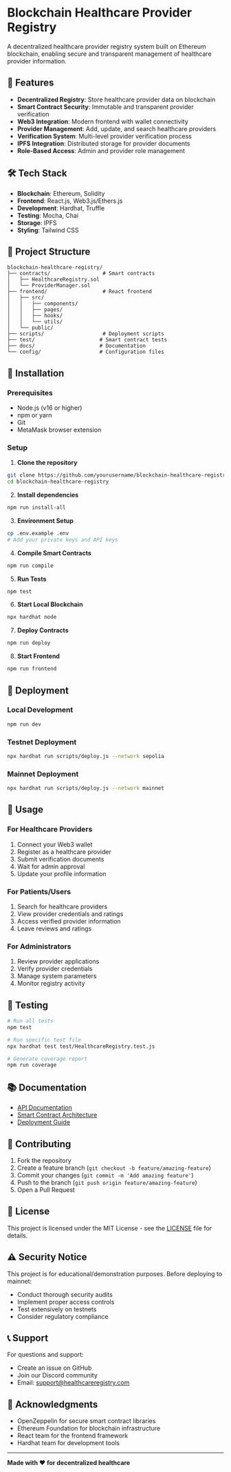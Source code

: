 # Blockchain Healthcare Provider Registry

A decentralized healthcare provider registry system built on Ethereum blockchain, enabling secure and transparent management of healthcare provider information.

## 🚀 Features

- **Decentralized Registry**: Store healthcare provider data on blockchain
- **Smart Contract Security**: Immutable and transparent provider verification
- **Web3 Integration**: Modern frontend with wallet connectivity
- **Provider Management**: Add, update, and search healthcare providers
- **Verification System**: Multi-level provider verification process
- **IPFS Integration**: Distributed storage for provider documents
- **Role-Based Access**: Admin and provider role management

## 🛠 Tech Stack

- **Blockchain**: Ethereum, Solidity
- **Frontend**: React.js, Web3.js/Ethers.js
- **Development**: Hardhat, Truffle
- **Testing**: Mocha, Chai
- **Storage**: IPFS
- **Styling**: Tailwind CSS

## 📁 Project Structure

```
blockchain-healthcare-registry/
├── contracts/                 # Smart contracts
│   ├── HealthcareRegistry.sol
│   └── ProviderManager.sol
├── frontend/                  # React frontend
│   ├── src/
│   │   ├── components/
│   │   ├── pages/
│   │   ├── hooks/
│   │   └── utils/
│   └── public/
├── scripts/                   # Deployment scripts
├── test/                     # Smart contract tests
├── docs/                     # Documentation
└── config/                   # Configuration files
```

## 🔧 Installation

### Prerequisites
- Node.js (v16 or higher)
- npm or yarn
- Git
- MetaMask browser extension

### Setup

1. **Clone the repository**
```bash
git clone https://github.com/yourusername/blockchain-healthcare-registry.git
cd blockchain-healthcare-registry
```

2. **Install dependencies**
```bash
npm run install-all
```

3. **Environment Setup**
```bash
cp .env.example .env
# Add your private keys and API keys
```

4. **Compile Smart Contracts**
```bash
npm run compile
```

5. **Run Tests**
```bash
npm test
```

6. **Start Local Blockchain**
```bash
npx hardhat node
```

7. **Deploy Contracts**
```bash
npm run deploy
```

8. **Start Frontend**
```bash
npm run frontend
```

## 🚀 Deployment

### Local Development
```bash
npm run dev
```

### Testnet Deployment
```bash
npx hardhat run scripts/deploy.js --network sepolia
```

### Mainnet Deployment
```bash
npx hardhat run scripts/deploy.js --network mainnet
```

## 📖 Usage

### For Healthcare Providers
1. Connect your Web3 wallet
2. Register as a healthcare provider
3. Submit verification documents
4. Wait for admin approval
5. Update your profile information

### For Patients/Users
1. Search for healthcare providers
2. View provider credentials and ratings
3. Access verified provider information
4. Leave reviews and ratings

### For Administrators
1. Review provider applications
2. Verify provider credentials
3. Manage system parameters
4. Monitor registry activity

## 🧪 Testing

```bash
# Run all tests
npm test

# Run specific test file
npx hardhat test test/HealthcareRegistry.test.js

# Generate coverage report
npm run coverage
```

## 📚 Documentation

- [API Documentation](docs/API.md)
- [Smart Contract Architecture](docs/ARCHITECTURE.md)
- [Deployment Guide](docs/DEPLOYMENT.md)

## 🤝 Contributing

1. Fork the repository
2. Create a feature branch (`git checkout -b feature/amazing-feature`)
3. Commit your changes (`git commit -m 'Add amazing feature'`)
4. Push to the branch (`git push origin feature/amazing-feature`)
5. Open a Pull Request

## 📄 License

This project is licensed under the MIT License - see the [LICENSE](LICENSE) file for details.

## ⚠️ Security Notice

This project is for educational/demonstration purposes. Before deploying to mainnet:
- Conduct thorough security audits
- Implement proper access controls
- Test extensively on testnets
- Consider regulatory compliance

## 📞 Support

For questions and support:
- Create an issue on GitHub
- Join our Discord community
- Email: support@healthcareregistry.com

## 🙏 Acknowledgments

- OpenZeppelin for secure smart contract libraries
- Ethereum Foundation for blockchain infrastructure
- React team for the frontend framework
- Hardhat team for development tools

---

**Made with ❤️ for decentralized healthcare**